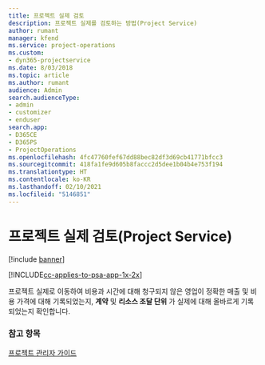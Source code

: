 ```yaml
---
title: 프로젝트 실제 검토
description: 프로젝트 실제를 검토하는 방법(Project Service)
author: rumant
manager: kfend
ms.service: project-operations
ms.custom:
- dyn365-projectservice
ms.date: 8/03/2018
ms.topic: article
ms.author: rumant
audience: Admin
search.audienceType:
- admin
- customizer
- enduser
search.app:
- D365CE
- D365PS
- ProjectOperations
ms.openlocfilehash: 4fc47760fef67dd88bec82df3d69cb41771bfcc3
ms.sourcegitcommit: 418fa1fe9d605b8faccc2d5dee1b04b4e753f194
ms.translationtype: HT
ms.contentlocale: ko-KR
ms.lasthandoff: 02/10/2021
ms.locfileid: "5146851"
---
```

# <a name="review-project-actuals-project-service"></a>프로젝트 실제 검토(Project Service)

[!include [banner](../includes/psa-now-project-operations.md)]

[!INCLUDE[cc-applies-to-psa-app-1x-2x](../includes/cc-applies-to-psa-app-1x-2x.md)]

프로젝트 실제로 이동하여 비용과 시간에 대해 청구되지 않은 영업이 정확한 매출 및 비용 가격에 대해 기록되었는지, **계약** 및 **리소스 조달 단위** 가 실제에 대해 올바르게 기록되었는지 확인합니다.  
  
### <a name="see-also"></a>참고 항목  
 [프로젝트 관리자 가이드](../psa/project-manager-guide.md)
